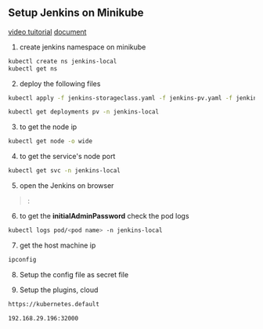 ## Setup Jenkins on Minikube

[video tuitorial](https://youtu.be/_r-C_FFDLmU?si=zoS_TsLdihggc7Ir)
[document](https://www.jenkins.io/doc/book/installing/kubernetes/#jenkins-kubernetes-manifest-files)

1. create jenkins namespace on minikube
```sh
kubectl create ns jenkins-local
kubectl get ns
```

2. deploy the following files
```sh
kubectl apply -f jenkins-storageclass.yaml -f jenkins-pv.yaml -f jenkins-pvc.yaml -f jenkins-sa-role.yaml  .\jenkins-deployment.yaml -f .\jenkins-service.yaml -n jenkins-local
```

```sh
kubectl get deployments pv -n jenkins-local
```

3. to get the node ip
```sh
kubectl get node -o wide
```

4. to get the service's node port
```sh
kubectl get svc -n jenkins-local
```

5. open the Jenkins on browser

> <node ip>:<service node port>

6. to get the **initialAdminPassword** check the pod logs

```sh
kubectl logs pod/<pod name> -n jenkins-local
```

7. get the host machine ip

```sh
ipconfig
```

8. Setup the config file as secret file

9. Setup the plugins, cloud

```sh
https://kubernetes.default
```

```
192.168.29.196:32000
```
